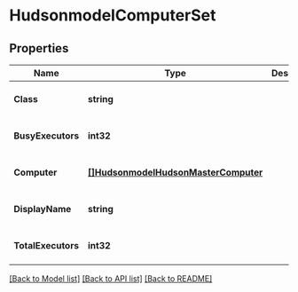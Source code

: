 # HudsonmodelComputerSet

## Properties
Name | Type | Description | Notes
------------ | ------------- | ------------- | -------------
**Class** | **string** |  | [optional] [default to null]
**BusyExecutors** | **int32** |  | [optional] [default to null]
**Computer** | [**[]HudsonmodelHudsonMasterComputer**](hudsonmodelHudsonMasterComputer.md) |  | [optional] [default to null]
**DisplayName** | **string** |  | [optional] [default to null]
**TotalExecutors** | **int32** |  | [optional] [default to null]

[[Back to Model list]](../README.md#documentation-for-models) [[Back to API list]](../README.md#documentation-for-api-endpoints) [[Back to README]](../README.md)


